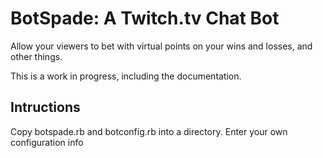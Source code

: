 # BotSpade: A Twitch.tv Chat Bot

Allow your viewers to bet with virtual points on your wins and losses, and other things. 

This is a work in progress, including the documentation. 

## Intructions

Copy botspade.rb and botconfig.rb into a directory. Enter your own configuration info